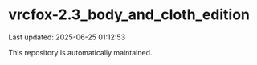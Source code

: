 # vrcfox-2.3_body_and_cloth_edition

Last updated: 2025-06-25 01:12:53

This repository is automatically maintained.
